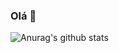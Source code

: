 ### Olá 👋
![Anurag's github stats](https://github-readme-stats.vercel.app/api?username=anuraghazra&theme=midnight-purple&show_icons=true)
<!--
**CarlaCCP/CarlaCCP** is a ✨ _special_ ✨ repository because its `README.md` (this file) appears on your GitHub profile.

Here are some ideas to get you started:

- 🔭 I’m currently working on ...
- 🌱 I’m currently learning ...
- 👯 I’m looking to collaborate on ...
- 🤔 I’m looking for help with ...
- 💬 Ask me about ...
- 📫 How to reach me: ...
- 😄 Pronouns: ...
- ⚡ Fun fact: ...
-->
